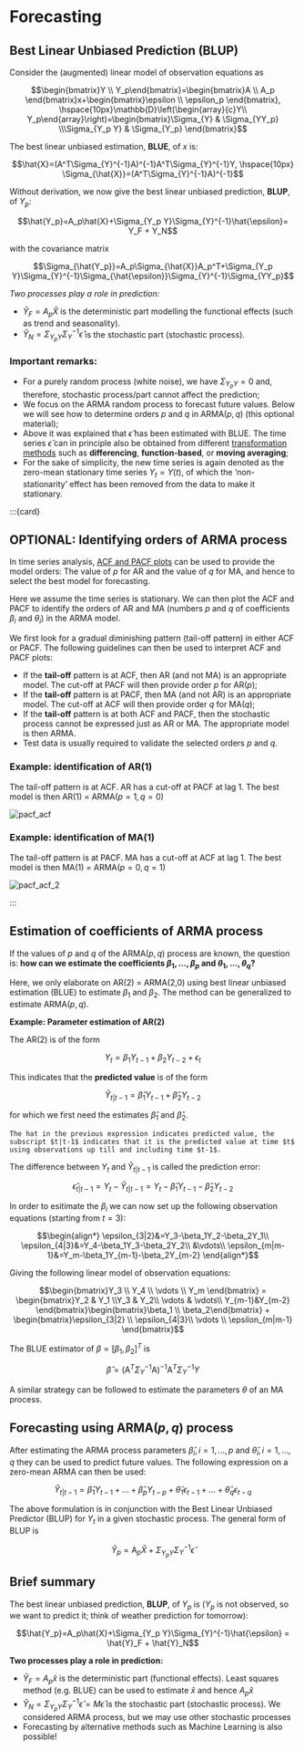 # Forecasting

## Best Linear Unbiased Prediction (BLUP)

Consider the (augmented) linear model of observation equations as

$$\begin{bmatrix}Y \\ Y_p\end{bmatrix}=\begin{bmatrix}A \\ A_p \end{bmatrix}x+\begin{bmatrix}\epsilon \\ \epsilon_p \end{bmatrix}, \hspace{10px}\mathbb{D}\left(\begin{array}{c}Y\\ Y_p\end{array}\right)=\begin{bmatrix}\Sigma_{Y} & \Sigma_{YY_p} \\\Sigma_{Y_p Y} & \Sigma_{Y_p} \end{bmatrix}$$

The best linear unbiased estimation, **BLUE**, of $x$ is:

$$\hat{X}=(A^T\Sigma_{Y}^{-1}A)^{-1}A^T\Sigma_{Y}^{-1}Y, \hspace{10px} \Sigma_{\hat{X}}=(A^T\Sigma_{Y}^{-1}A)^{-1}$$

Without derivation, we now give the best linear unbiased prediction, **BLUP**, of $Y_p$:

$$\hat{Y_p}=A_p\hat{X}+\Sigma_{Y_p Y}\Sigma_{Y}^{-1}\hat{\epsilon}= Y_F + Y_N$$

with the covariance matrix

$$\Sigma_{\hat{Y_p}}=A_p\Sigma_{\hat{X}}A_p^T+\Sigma_{Y_p Y}\Sigma_{Y}^{-1}\Sigma_{\hat{\epsilon}}\Sigma_{Y}^{-1}\Sigma_{YY_p}$$

*Two processes play a role in prediction:*
* $\hat{Y}_F = A_p\hat{X}$ is the deterministic part modelling the functional effects (such as trend and seasonality).
* $\hat{Y}_N= \Sigma_{Y_p Y}\Sigma_{Y}^{-1}\hat{\epsilon}$ is the stochastic part (stochastic process).

### Important remarks:

* For a purely random process (white noise), we have $\Sigma_{Y_p Y}=0$ and, therefore, stochastic process/part cannot affect the prediction;
* We focus on the ARMA random process to forecast future values. Below we will see how to determine orders $p$ and $q$ in ARMA($p,q$) (this optional material);
* Above it was explained that $\hat{\epsilon}$ has been estimated with BLUE. The time series $\hat{\epsilon}$ can in principle also be obtained from different [transformation methods](stationarize) such as
**differencing**, **function-based**, or **moving averaging**;
* For the sake of simplicity, the new time series is again denoted as the zero-mean stationary time series $Y_t = Y(t)$, of which the ‘non-stationarity’ effect has been removed from the data to make it stationary.

:::{card}
## OPTIONAL: Identifying orders of ARMA process

In time series analysis, [ACF and PACF plots](ACF) can be used to provide the model orders: The value of $p$ for AR and the value of $q$ for MA, and hence to select the best model for forecasting.

Here we assume the time series is stationary. We can then plot the ACF and PACF to identify the orders of AR and MA (numbers $p$ and $q$ of coefficients $\beta_i$ and $\theta_i$) in the ARMA model.

We first look for a gradual diminishing pattern (tail-off pattern) in either ACF or PACF. The following guidelines can then be used to interpret ACF and PACF plots:

* If the **tail-off** pattern is at ACF, then AR (and not MA) is an appropriate model. The cut-off at PACF will then provide order $p$ for AR($p$);
* If the **tail-off** pattern is at PACF, then MA (and not AR) is an appropriate model. The cut-off at ACF will then provide order $q$ for MA($q$);
* If the **tail-off** pattern is at both ACF and PACF, then the stochastic process cannot be expressed just as AR or MA. The appropriate model is then ARMA.
* Test data is usually required to validate the selected orders $p$ and $q$.

### Example: identification of AR(1)

The tail-off pattern is at ACF. AR has a cut-off at PACF at lag 1. The best model is then AR(1) = ARMA($p=1,q=0$)

![pacf_acf](./figs/pacf_acf.png "pacf_acf")

### Example: identification of MA(1)

The tail-off pattern is at PACF. MA has a cut-off at ACF at lag 1. The best model is then MA(1) = ARMA($p=0,q=1$)

![pacf_acf_2](./figs/pacf_acf_2.png "pacf_acf_2")

:::

## Estimation of coefficients of ARMA process

If the values of $p$ and $q$ of the ARMA($p,q$) process are known, the question is: **how can we estimate the coefficients $\beta_1,...,\beta_p$ and $\theta_1,...,\theta_q$?**

Here, we only elaborate on AR(2) = ARMA(2,0) using best linear unbiased estimation (BLUE) to estimate $\beta_1$ and $\beta_2$. The method can be generalized to estimate ARMA($p,q$).

**Example: Parameter estimation of AR(2)**

The AR(2) is of the form

$$Y_t=\beta_1 Y_{t-1}+\beta_2 Y_{t-2}+\epsilon_t$$

This indicates that the **predicted value** is of the form

$$\hat{Y}_{t|t-1}=\hat{\beta}_1Y_{t-1}+\hat{\beta}_2Y_{t-2}$$

for which we first need the estimates $\hat{\beta}_1$ and $\hat{\beta}_2$.

```{note}
The hat in the previous expression indicates predicted value, the subscript $t|t-1$ indicates that it is the predicted value at time $t$ using observations up till and including time $t-1$.
```

The difference between $Y_t$ and $\hat{Y}_{t|t-1}$ is called the prediction error:

$$\hat{\epsilon}_{t|t-1}=Y_t-\hat{Y}_{t|t-1}=Y_t-\hat{\beta}_1Y_{t-1}-\hat{\beta}_2Y_{t-2}$$

In order to esitimate the $\beta_i$ we can now set up the following observation equations (starting from $t=3$):

$$\begin{align*}
\epsilon_{3|2}&=Y_3-\beta_1Y_2-\beta_2Y_1\\ \epsilon_{4|3}&=Y_4-\beta_1Y_3-\beta_2Y_2\\ &\vdots\\ \epsilon_{m|m-1}&=Y_m-\beta_1Y_{m-1}-\beta_2Y_{m-2}
\end{align*}$$

Giving the following linear model of observation equations:

$$\begin{bmatrix}Y_3 \\ Y_4 \\ \vdots \\ Y_m \end{bmatrix} = \begin{bmatrix}Y_2 & Y_1 \\Y_3 & Y_2\\ \vdots & \vdots\\ Y_{m-1}&Y_{m-2} \end{bmatrix}\begin{bmatrix}\beta_1 \\ \beta_2\end{bmatrix} + \begin{bmatrix}\epsilon_{3|2} \\ \epsilon_{4|3}\\ \vdots \\ \epsilon_{m|m-1} \end{bmatrix}$$

The BLUE estimator of $\beta=[\beta_1,\beta_2]^T$ is

$$\hat{\beta}=(\mathrm{A}^T\Sigma_{Y}^{-1}\mathrm{A})^{-1}\mathrm{A}^T\Sigma_{Y}^{-1}Y$$

A similar strategy can be followed to estimate the parameters $\theta$ of an MA process.

## Forecasting using ARMA($p,q$) process

After estimating the ARMA process parameters $\hat{\beta}_i,i=1,...,p$ and $\hat{\theta}_i,i=1,...,q$ they can be used to predict future values. The following expression on a zero-mean ARMA can then be used:

$$\hat{Y}_{t|t-1}=\hat{\beta}_1Y_{t-1}+...+\hat{\beta}_pY_{t-p}+\hat{\theta}_1\epsilon_{t-1}+...+\hat{\theta}_q\epsilon_{t-q}$$

The above formulation is in conjunction with the Best Linear Unbiased Predictor (BLUP) for $Y_t$ in a given stochastic process. The general form of BLUP is

$$\hat{Y}_p=\mathrm{A}_p\hat{X}+\Sigma_{Y_p Y}\Sigma_{Y}^{-1}\hat{\epsilon}$$

## Brief summary

The best linear unbiased prediction, **BLUP**, of $Y_p$ is ($Y_p$ is not observed, so we want to predict it; think of weather prediction for tomorrow):

$$\hat{Y_p}=A_p\hat{X}+\Sigma_{Y_p Y}\Sigma_{Y}^{-1}\hat{\epsilon} = \hat{Y}_F + \hat{Y}_N$$

**Two processes play a role in prediction:**
* $\hat{Y}_F = A_p\hat{x}$ is the deterministic part (functional effects). Least squares method (e.g. BLUE) can be used to estimate $\hat{x}$ and hence $A_p\hat{x}$
* $\hat{Y}_N = \Sigma_{Y_p Y}\Sigma_{Y}^{-1}\hat{\epsilon}=M\hat{\epsilon}$ is the stochastic part (stochastic process). We considered ARMA process, but we may use other stochastic processes
* Forecasting by alternative methods such as Machine Learning is also possible!